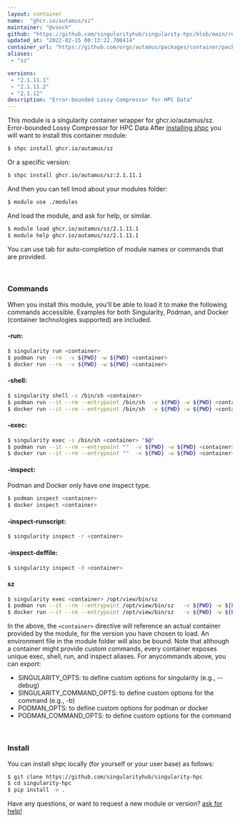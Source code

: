 ```yaml
---
layout: container
name:  "ghcr.io/autamus/sz"
maintainer: "@vsoch"
github: "https://github.com/singularityhub/singularity-hpc/blob/main/registry/ghcr.io/autamus/sz/container.yaml"
updated_at: "2022-02-15 00:13:22.700414"
container_url: "https://github.com/orgs/autamus/packages/container/package/sz"
aliases:
 - "sz"

versions:
 - "2.1.11.1"
 - "2.1.11.2"
 - "2.1.12"
description: "Error-bounded Lossy Compressor for HPC Data"
---
```


This module is a singularity container wrapper for ghcr.io/autamus/sz.
Error-bounded Lossy Compressor for HPC Data
After [installing shpc](#install) you will want to install this container module:

```bash
$ shpc install ghcr.io/autamus/sz
```

Or a specific version:

```bash
$ shpc install ghcr.io/autamus/sz:2.1.11.1
```

And then you can tell lmod about your modules folder:

```bash
$ module use ./modules
```

And load the module, and ask for help, or similar.

```bash
$ module load ghcr.io/autamus/sz/2.1.11.1
$ module help ghcr.io/autamus/sz/2.1.11.1
```

You can use tab for auto-completion of module names or commands that are provided.

<br>

### Commands

When you install this module, you'll be able to load it to make the following commands accessible.
Examples for both Singularity, Podman, and Docker (container technologies supported) are included.

#### -run:

```bash
$ singularity run <container>
$ podman run --rm  -v ${PWD} -w ${PWD} <container>
$ docker run --rm  -v ${PWD} -w ${PWD} <container>
```

#### -shell:

```bash
$ singularity shell -s /bin/sh <container>
$ podman run --it --rm --entrypoint /bin/sh  -v ${PWD} -w ${PWD} <container>
$ docker run --it --rm --entrypoint /bin/sh  -v ${PWD} -w ${PWD} <container>
```

#### -exec:

```bash
$ singularity exec -s /bin/sh <container> "$@"
$ podman run --it --rm --entrypoint ""  -v ${PWD} -w ${PWD} <container> "$@"
$ docker run --it --rm --entrypoint ""  -v ${PWD} -w ${PWD} <container> "$@"
```

#### -inspect:

Podman and Docker only have one inspect type.

```bash
$ podman inspect <container>
$ docker inspect <container>
```

#### -inspect-runscript:

```bash
$ singularity inspect -r <container>
```

#### -inspect-deffile:

```bash
$ singularity inspect -d <container>
```


#### sz
       
```bash
$ singularity exec <container> /opt/view/bin/sz
$ podman run --it --rm --entrypoint /opt/view/bin/sz   -v ${PWD} -w ${PWD} <container> -c " $@"
$ docker run --it --rm --entrypoint /opt/view/bin/sz   -v ${PWD} -w ${PWD} <container> -c " $@"
```



In the above, the `<container>` directive will reference an actual container provided
by the module, for the version you have chosen to load. An environment file in the
module folder will also be bound. Note that although a container
might provide custom commands, every container exposes unique exec, shell, run, and
inspect aliases. For anycommands above, you can export:

 - SINGULARITY_OPTS: to define custom options for singularity (e.g., --debug)
 - SINGULARITY_COMMAND_OPTS: to define custom options for the command (e.g., -b)
 - PODMAN_OPTS: to define custom options for podman or docker
 - PODMAN_COMMAND_OPTS: to define custom options for the command

<br>
  
### Install

You can install shpc locally (for yourself or your user base) as follows:

```bash
$ git clone https://github.com/singularityhub/singularity-hpc
$ cd singularity-hpc
$ pip install -e .
```

Have any questions, or want to request a new module or version? [ask for help!](https://github.com/singularityhub/singularity-hpc/issues)
